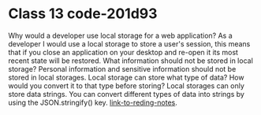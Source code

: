 # Class 13 code-201d93

Why would a developer use local storage for a web application?
As a developer I would use a local storage to store a user's session, this means that if you close an application on your desktop and re-open it its most recent state will be restored.
What information should not be stored in local storage?
Personal information and sensitive information should not be stored in local storages.
Local storage can store what type of data? How would you convert it to that type before storing?
Local storages can only store data strings. You can convert different types of data into strings by using the JSON.stringify() key.
[link-to-reding-notes](https://www.smashingmagazine.com/2010/10/local-storage-and-how-to-use-it/).